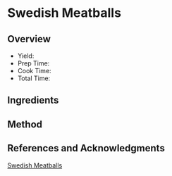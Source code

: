 # Swedish Meatballs

## Overview

- Yield:
- Prep Time:
- Cook Time:
- Total Time:

## Ingredients


## Method



## References and Acknowledgments

[Swedish Meatballs](https://pinchofyum.com/swedish-meatballs)
